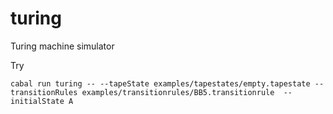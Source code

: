 # turing
Turing machine simulator

Try

    cabal run turing -- --tapeState examples/tapestates/empty.tapestate --transitionRules examples/transitionrules/BB5.transitionrule  --initialState A


